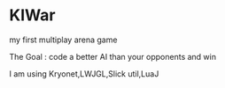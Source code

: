 # KIWar
my first multiplay arena game

The Goal :
  code a better AI than your opponents and win
  
I am using Kryonet,LWJGL,Slick util,LuaJ

